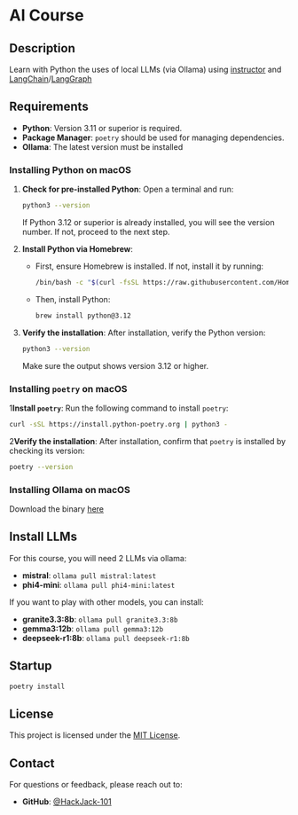 # AI Course

## Description

Learn with Python the uses of local LLMs (via Ollama) using [instructor](https://github.com/instructor-ai/instructor) and [LangChain](https://github.com/langchain-ai/langchain)/[LangGraph](https://github.com/langchain-ai/langgraph)

## Requirements

- **Python**: Version 3.11 or superior is required.
- **Package Manager**: `poetry` should be used for managing dependencies.
- **Ollama**: The latest version must be installed

### Installing Python on macOS

1. **Check for pre-installed Python**:
   Open a terminal and run:
   ```bash
   python3 --version
   ```
   If Python 3.12 or superior is already installed, you will see the version number. If not, proceed to the next step.

2. **Install Python via Homebrew**:
    - First, ensure Homebrew is installed. If not, install it by running:
      ```bash
      /bin/bash -c "$(curl -fsSL https://raw.githubusercontent.com/Homebrew/install/HEAD/install.sh)"
      ```
    - Then, install Python:
      ```bash
      brew install python@3.12
      ```

3. **Verify the installation**:
   After installation, verify the Python version:
   ```bash
   python3 --version
   ```
   Make sure the output shows version 3.12 or higher.

### Installing `poetry` on macOS

1**Install `poetry`**:
   Run the following command to install `poetry`:
   ```bash
   curl -sSL https://install.python-poetry.org | python3 -
   ```

2**Verify the installation**:
   After installation, confirm that `poetry` is installed by checking its version:
   ```bash
   poetry --version
   ```


### Installing Ollama on macOS

Download the binary [here](https://ollama.com/download)

## Install LLMs

For this course, you will need 2 LLMs via ollama: 
- **mistral**: `ollama pull mistral:latest`
- **phi4-mini**: `ollama pull phi4-mini:latest`

If you want to play with other models, you can install:
- **granite3.3:8b**: `ollama pull granite3.3:8b`
- **gemma3:12b**: `ollama pull gemma3:12b`
- **deepseek-r1:8b**: `ollama pull deepseek-r1:8b`

## Startup

```bash
poetry install
```

## License

This project is licensed under the [MIT License](LICENSE).

## Contact

For questions or feedback, please reach out to:

- **GitHub**: [@HackJack-101](https://github.com/HackJack-101)